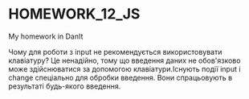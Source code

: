 # HOMEWORK_12_JS
My homework in DanIt


Чому для роботи з input не рекомендується використовувати клавіатуру?
Це ненадійно, тому що введення даних не обов'язково може здійснюватися за допомогою клавіатури.Існують події input і change спеціально для обробки введення. Вони спрацьовують в результаті будь-якого введення.